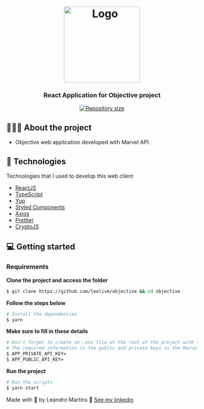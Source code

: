 <h1 align="center">
  <img alt="Logo" src="https://res.cloudinary.com/ds7s48zv6/image/upload/v1614462885/logo_pz5zp1.svg" width="200px">
</h1>

<h3 align="center">
  React Application for Objective project
</h3>

<p align="center">

  <a href="https://www.linkedin.com/in/leandro-martins-0640921a4/" target="_blank" rel="noopener noreferrer">
    <img alt="Repository size" src="https://img.shields.io/badge/made%20by-Leandro%20Martins-blueviolet">
  </a>
</p>

## 👨🏻‍💻 About the project

- Objective web application developed with Marvel API.

## 🚀 Technologies

Technologies that I used to develop this web client

- [ReactJS](https://reactjs.org/)
- [TypeScript](https://www.typescriptlang.org/)
- [Yup](https://github.com/jquense/yup)
- [Styled Components](https://styled-components.com/)
- [Axios](https://github.com/axios/axios)
- [Prettier](https://prettier.io/)
- [CryptoJS](https://cryptojs.gitbook.io/docs/)

## 💻 Getting started

### Requirements

**Clone the project and access the folder**

```bash
$ git clone https://github.com/leolivm/objective && cd objective
```

**Follow the steps below**

```bash
# Install the dependencies
$ yarn
```

**Make sure to fill in these details**

```bash
# Don't forget to create an .env file at the root of the project with the information found in the .envexample file
# The required information is the public and private keys in the Marvel API developer account.
$ APP_PRIVATE_API_KEY=
$ APP_PUBLIC_API_KEY=
```

**Run the project**

```bash
# Run the scripts
$ yarn start
```

Made with 💜 by Leandro Martins 👋 [See my linkedin](https://www.linkedin.com/in/leandro-martins-0640921a4/)
